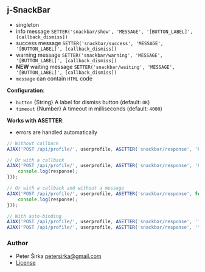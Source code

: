 ## j-SnackBar

- singleton
- info message `SETTER('snackbar/show', 'MESSAGE', '[BUTTON_LABEL]', [callback_dismiss])`
- success message `SETTER('snackbar/success', 'MESSAGE', '[BUTTON_LABEL]', [callback_dismiss])`
- warning message `SETTER('snackbar/warning', 'MESSAGE', '[BUTTON_LABEL]', [callback_dismiss])`
- __NEW__ waiting message `SETTER('snackbar/waiting', 'MESSAGE', '[BUTTON_LABEL]', [callback_dismiss])`
- `message` can contain `HTML` code

__Configuration__:

- `button` {String} A label for dismiss button (default: `OK`)
- `timeout` {Number} A timeout in milliseconds (default: `4000`)

__Works with ASETTER__:

- errors are handled automatically

```javascript
// Without callback
AJAX('POST /api/profile/', userprofile, ASETTER('snackbar/response', 'Profile has been saved successfully'));

// Or with a callback
AJAX('POST /api/profile/', userprofile, ASETTER('snackbar/response', 'Profile has been saved successfully', function(response) {
	console.log(response);
}));

// Or with a callback and without a message
AJAX('POST /api/profile/', userprofile, ASETTER('snackbar/response', function(response) {
	console.log(response);
}));

// With auto-binding
AJAX('POST /api/profile/', userprofile, ASETTER('snackbar/response', '?.response'));
AJAX('POST /api/profile/', userprofile, ASETTER('snackbar/response', 'Your message', '?.response'));
````

### Author

- Peter Širka <petersirka@gmail.com>
- [License](https://www.totaljs.com/license/)